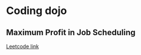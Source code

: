 # Coding dojo

## Maximum Profit in Job Scheduling

[Leetcode link](https://leetcode.com/problems/maximum-profit-in-job-scheduling/)

